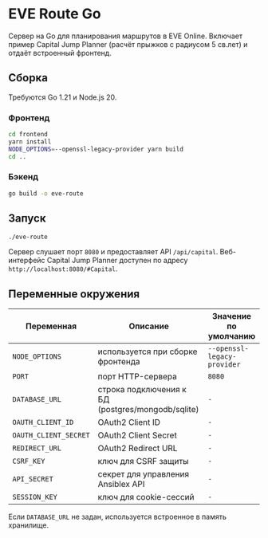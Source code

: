 # EVE Route Go

Сервер на Go для планирования маршрутов в EVE Online. Включает пример Capital Jump Planner (расчёт прыжков с радиусом 5 св.лет) и отдаёт встроенный фронтенд.

## Сборка

Требуются Go 1.21 и Node.js 20.

### Фронтенд

```bash
cd frontend
yarn install
NODE_OPTIONS=--openssl-legacy-provider yarn build
cd ..
```

### Бэкенд

```bash
go build -o eve-route
```

## Запуск

```bash
./eve-route
```

Сервер слушает порт `8080` и предоставляет API `/api/capital`. Веб-интерфейс Capital Jump Planner доступен по адресу `http://localhost:8080/#Capital`.

## Переменные окружения

| Переменная            | Описание                                       | Значение по умолчанию       |
| -------------------- | ---------------------------------------------- | --------------------------- |
| `NODE_OPTIONS`       | используется при сборке фронтенда              | `--openssl-legacy-provider` |
| `PORT`               | порт HTTP-сервера                              | `8080`                      |
| `DATABASE_URL`       | строка подключения к БД (postgres/mongodb/sqlite) | `-`                         |
| `OAUTH_CLIENT_ID`    | OAuth2 Client ID                               | `-`                         |
| `OAUTH_CLIENT_SECRET`| OAuth2 Client Secret                           | `-`                         |
| `REDIRECT_URL`       | OAuth2 Redirect URL                            | `-`                         |
| `CSRF_KEY`           | ключ для CSRF защиты                           | `-`                         |
| `API_SECRET`         | секрет для управления Ansiblex API             | `-`                         |
| `SESSION_KEY`        | ключ для cookie-сессий                         | `-`                         |

Если `DATABASE_URL` не задан, используется встроенное в память хранилище.

